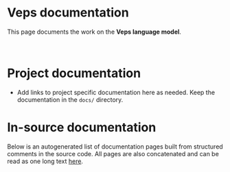 # Veps documentation

This page documents the work on the **Veps language model**. 

<a href="https://giellalt.github.io/MaturityClassification.html"><img src="https://img.shields.io/badge/Maturity-Experiment-black.svg" height="15"/></a>
<a href="https://www.gnu.org/licenses/gpl-3.0"><img src="https://img.shields.io/badge/Lic-GPLv3-blue.svg" height="15"/></a>
<a href="https://github.com/giellalt/lang-vep/issues"><img src="https://img.shields.io/github/issues/giellalt/lang-vep" height="15"/></a>
<a href="https://github.com/giellalt/lang-vep/actions"><img src="https://github.com/giellalt/lang-vep/workflows/Speller%20CI+CD/badge.svg" height="15"/></a>

# Project documentation

* Add links to project specific documentation here as needed. Keep the documentation in the `docs/` directory.

# In-source documentation

Below is an autogenerated list of documentation pages built from structured comments in the source code. All pages are also concatenated and can be read as one long text [here](vep.md).
